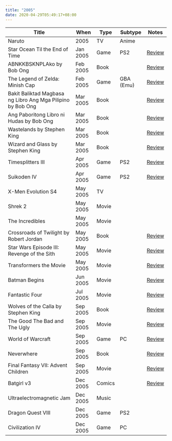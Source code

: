 ```yaml
---
title: "2005"
date: 2020-04-29T05:49:17+08:00
---
```


| Title | When | Type | Subtype | Notes |
|---|---|---|---|---|
| Naruto | 2005 | TV | Anime | |
| Star Ocean Til the End of Time | Jan 2005 | Game | PS2 | [Review](/2005/01/games-star-ocean-till-the-end-of-time/) |
| ABNKKBSKNPLAko by Bob Ong | Feb 2005 | Book | | [Review](/2005/02/books-abnkkbsknplako-by-bob-ong/) |
| The Legend of Zelda: Minish Cap | Feb 2005 | Game | GBA (Emu) | [Review](/2005/02/games-legend-of-zelda-minish-cap/) |
| Bakit Baliktad Magbasa ng Libro Ang Mga Pilipino by Bob Ong | Mar 2005 | Book | | [Review](/2005/03/books-more-bob-ong/) |
| Ang Paboritong Libro ni Hudas by Bob Ong | Mar 2005 | Book | | [Review](/2005/03/books-more-bob-ong/) |
| Wastelands by Stephen King | Mar 2005 | Book | | [Review](/2005/03/books-dark-tower-series/) |
| Wizard and Glass by Stephen King | Mar 2005 | Book | | [Review](/2005/03/books-dark-tower-series/) |
| Timesplitters III | Apr 2005 | Game | PS2 | [Review](/2005/04/games-timesplitters-iii/) |
| Suikoden IV | Apr 2005 | Game | PS2 | [Review](/2005/04/games-suikoden-iv/) |
| X-Men Evolution S4 | May 2005 | TV | | |
| Shrek 2 | May 2005 | Movie | | |
| The Incredibles | May 2005 | Movie | | |
| Crossroads of Twilight by Robert Jordan | May 2005 | Book | | [Review](/2005/05/wheel-of-time-10-crossroads-of-twilight/) |
| Star Wars Episode III: Revenge of the Sith | May 2005 | Movie | | [Review](/2005/05/movies-revenge-of-the-sith/) |
| Transformers the Movie | May 2005 | Movie | | [Review](/2005/05/movies-transformers-the-movie/) |
| Batman Begins | Jun 2005 | Movie | | [Review](/2005/06/movies-batman-begins/) |
| Fantastic Four | Jul 2005 | Movie | | [Review](/2005/07/movies-fantastic-four/) |
| Wolves of the Calla by Stephen King | Sep 2005 | Book | | [Review](/2005/09/books-dark-tower-v-wolves-of-the-calla/) |
| The Good The Bad and The Ugly | Sep 2005 | Movie | | [Review](/2005/09/the-good-the-bad-and-the-ugly/) |
| World of Warcraft | Sep 2005 | Game | PC | [Review](/2005/09/games-world-of-warcraft/) |
| Neverwhere | Sep 2005 | Book | | [Review](/2005/09/books-neverwhere/) |
| Final Fantasy VII: Advent Children | Sep 2005 | Movie | | [Review](/2005/09/final-fantasy-vii-advent-children/) |
| Batgirl v3 | Dec 2005 | Comics | | [Review](/2005/12/comics-batgirl/) |
| Ultraelectromagnetic Jam | Dec 2005 | Music | | |
| Dragon Quest VIII | Dec 2005 | Game | PS2 | |
| Civilization IV | Dec 2005 | Game | PC | |

